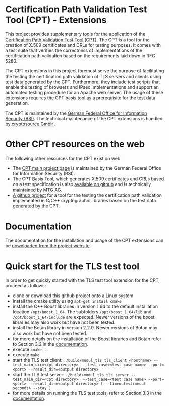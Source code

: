 # Certification Path Validation Test Tool (CPT) - Extensions

This project provides supplementary tools for the application of the [Certification Path Validation Test Tool (CPT)](https://www.bsi.bund.de/DE/Themen/Kryptografie_Kryptotechnologie/Kryptografie/CPT/cpt_node.html). The CPT is a tool for the creation of X.509 certificates and CRLs for testing purposes. It comes with a test suite that verifies the correctness of implementations of the certification path validation based on the requirements laid down in RFC 5280.

The CPT extensions in this project foremost serve the purpose of facilitating the testing
the certification path validation of TLS servers and clients using test data generated by the CPT. Furthermore, they include test scripts that enable the testing of browsers and IPsec
implementations and support an automated testing procedure for an Apache
web server. The usage of these extensions requires the CPT basis tool as
a prerequisite for the test data generation.

The CPT is maintained by the [German Federal Office for Information
Security (BSI)](https://www.bsi.bund.de/EN/Topics/OtherTopics/CPT/cpt_node.html). The technical maintenance of the CPT extensions is handled by [cryptosource GmbH](https://www.cryptosource.de).


# Other CPT resources on the web

The following other resources for the CPT exist on web:

* The [CPT main project page](https://www.bsi.bund.de/EN/Topics/OtherTopics/CPT/cpt_node.html) is maintained by the German Federal Office for Information
Security (BSI).
* The CPT Basis Tool, which generates X.509 certificates and CRLs based on a
  test specification is also [available on github](https://github.com/MTG-AG/cpt/) and is technically maintained by [MTG AG](https://www.mtg.de/).
* [A github project](https://github.com/cryptosource-GmbH/cpt-native-lib-test) for a tool for the testing the certification path validation implemented in C/C++ cryptographic libraries based on the test data generated by the CPT.


# Documentation

The documentation for the installation and usage of the CPT extensions can be
[downloaded from the project
website](https://www.bsi.bund.de/SharedDocs/Downloads/EN/BSI/CPT/CPT-Tool-Extensions-User-Documentation_v1_1.pdf?__blob=publicationFile&v=2).


# Quick start for the TLS test tool

In order to get quickly started with the TLS test tool extension for the CPT,
proceed as follows:

* clone or download this github project onto a Linux system
* install the cmake utility using `apt-get install cmake`
* install the C++ Boost libraries in version 1.64 to the default installation
  location `/opt/boost_1_64`. The subfolders `/opt/boost_1_64/lib` and `/opt/boost_1_64/include` are expected. Newer versions of the boost libraries may also work but have not been tested.
* install the Botan library in version 2.2.0. Newer versions of Botan may also
  work but have not been tested.
* for more details on the installation of the Boost libraries and Botan refer to Section 3.2 in the [documentation](https://www.bsi.bund.de/SharedDocs/Downloads/EN/BSI/CPT/CPT-Tool-Extensions-User-Documentation_v1_1.pdf?__blob=publicationFile&v=2).
* execute `cmake .`
* execute `make`
* start the TLS test client: `./build/modul_tls tls_client <hostname> --test_main_dir=<cpt directory> 
--test_case=<test case name> --port=<port> --result_dir=<output directory>`
* start the TLS test server: `./build/modul_tls tls_server --test_main_dir=<cpt directory> 
--test_case=<test case name> --port=<port> --result_dir=<output directory> [
--timeout=<timeout seconds> --stay ]`
* for more details on running the TLS test tools, refer to Section 3.3 in the
  [documentation](https://www.bsi.bund.de/SharedDocs/Downloads/EN/BSI/CPT/CPT-Tool-Extensions-User-Documentation_v1_1.pdf?__blob=publicationFile&v=2). 
